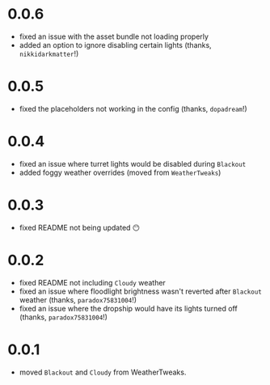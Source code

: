 # 0.0.6

- fixed an issue with the asset bundle not loading properly
- added an option to ignore disabling certain lights (thanks, `nikkidarkmatter`!)

# 0.0.5

- fixed the placeholders not working in the config (thanks, `dopadream`!)

# 0.0.4

- fixed an issue where turret lights would be disabled during `Blackout`
- added foggy weather overrides (moved from `WeatherTweaks`)

# 0.0.3

- fixed README not being updated 😶

# 0.0.2

- fixed README not including `Cloudy` weather
- fixed an issue where floodlight brightness wasn't reverted after `Blackout` weather (thanks, `paradox75831004`!)
- fixed an issue where the dropship would have its lights turned off (thanks, `paradox75831004`!)

# 0.0.1

- moved `Blackout` and `Cloudy` from WeatherTweaks.

